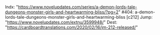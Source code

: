 Indx: "https://www.novelupdates.com/series/a-demon-lords-tale-dungeons-monster-girls-and-heartwarming-bliss/?pg=2"
#404: a-demon-lords-tale-dungeons-monster-girls-and-heartwarming-bliss [c212]
Jump: "https://www.novelupdates.com/extnu/3599948/"
Dest: "https://cardboardtranslations.com/2020/02/16/jm-212-released/"